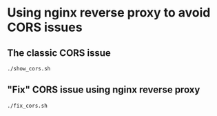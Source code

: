 # Using nginx reverse proxy to avoid CORS issues

## The classic CORS issue

```
./show_cors.sh
```

## "Fix" CORS issue using nginx reverse proxy

```
./fix_cors.sh
```
